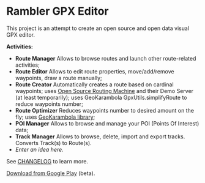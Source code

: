 Rambler GPX Editor
===================================

This project is an attempt to create an open source and open data visual GPX editor. 

**Activities:**

- **Route Manager** Allows to browse routes and launch other route-related activities;
- **Route Editor** Allows to edit route properties, move/add/remove waypoints, draw a route manually;
- **Route Creator** Automatically creates a route based on cardinal waypoints; 
uses [Open Source Routing Machine](http://project-osrm.org) and their Demo Server (at least 
temporarily); 
uses GeoKarambola GpxUtils.simplifyRoute to reduce waypoints number;
- **Route Optimizer** Reduces waypoints number to desired amount on the fly; uses 
[GeoKarambola library](https://sourceforge.net/projects/geokarambola);
- **POI Manager** Allows to browse and manage your POI (Points Of Interest) data;
- **Track Manager** Allows to browse, delete, import and export tracks. Converts Track(s) 
to Route(s).
- *Enter an idea here.*

See [CHANGELOG](https://github.com/nwg-piotr/RamblerGPXEditor/blob/master/CHANGELOG.md) to learn more.

[Download from Google Play](https://play.google.com/store/apps/details?id=pl.nwg.dev.rambler.gpx) (beta).